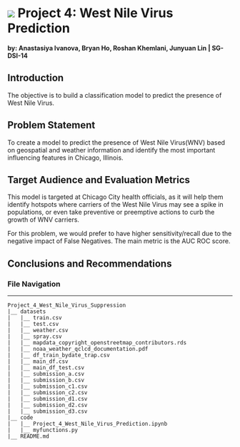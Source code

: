# ![](https://ga-dash.s3.amazonaws.com/production/assets/logo-9f88ae6c9c3871690e33280fcf557f33.png) Project 4: West Nile Virus Prediction

**by: Anastasiya Ivanova, Bryan Ho, Roshan Khemlani, Junyuan Lin | SG-DSI-14**

## Introduction

The objective is to build a classification model to predict the presence of West Nile Virus.

## Problem Statement

To create a model to predict the presence of West Nile Virus(WNV) based on geospatial and weather information and identify the most important influencing features in Chicago, Illinois.

## Target Audience and Evaluation Metrics

This model is targeted at Chicago City health officials, as it will help them identify hotspots where carriers of the West Nile Virus may see a spike in populations, or even take preventive or preemptive actions to curb the growth of WNV carriers.



For this problem, we would prefer to have higher sensitivity/recall due to the negative impact of False Negatives. The main metric is the AUC ROC score.

 ## Conclusions and Recommendations







### File Navigation

---

```
Project_4_West_Nile_Virus_Suppression
|__ datasets
|   |__ train.csv
|   |__ test.csv
|   |__ weather.csv
|   |__ spray.csv
|   |__ mapdata_copyright_openstreetmap_contributors.rds
|   |__ noaa_weather_qclcd_documentation.pdf
|   |__ df_train_bydate_trap.csv
|   |__ main_df.csv
|   |__ main_df_test.csv
|   |__ submission_a.csv
|   |__ submission_b.csv
|   |__ submission_c1.csv
|   |__ submission_c2.csv
|   |__ submission_d1.csv
|   |__ submission_d2.csv
|   |__ submission_d3.csv
|__ code
|   |__ Project_4_West_Nile_Virus_Prediction.ipynb
|   |__ myfunctions.py
|__ README.md
```

